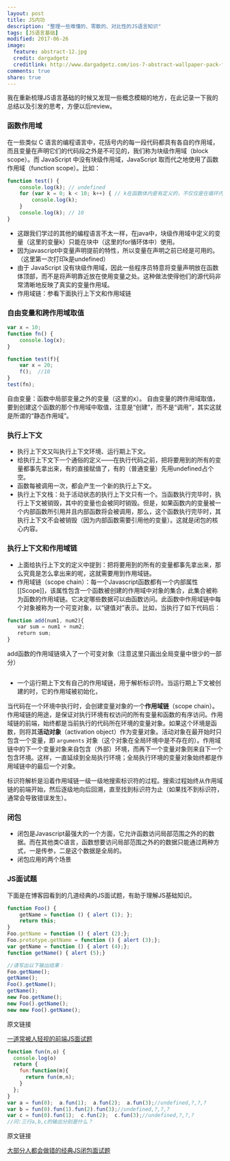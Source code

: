 ```yaml
---
layout: post
title: JS内功
description: "整理一些难懂的、零散的、对比性的JS语言知识"
tags: [JS语言基础]
modified: 2017-06-26
image:
  feature: abstract-12.jpg
  credit: dargadgetz
  creditlink: http://www.dargadgetz.com/ios-7-abstract-wallpaper-pack-for-iphone-5-and-ipod-touch-retina/
comments: true
share: true
---
```


我在重新梳理JS语言基础的时候又发现一些概念模糊的地方，在此记录一下我的总结以及引发的思考，方便以后review。

### 函数作用域

在一些类似 C 语言的编程语言中，花括号内的每一段代码都具有各自的作用域，而且变量在声明它们的代码段之外是不可见的，我们称为块级作用域（block scope）。而 JavaScript 中没有块级作用域，JavaScript 取而代之地使用了函数作用域（function scope）。比如：

```javascript
function test() {
    console.log(k); // undefined
    for (var k = 0; k < 10; k++) { // k在函数体内是有定义的，不仅仅是在循环内
        console.log(k); 
    }
    console.log(k); // 10
}
```

<!--more-->

+ 这跟我们学过的其他的编程语言不太一样，在java中，块级作用域中定义的变量（这里的变量k）只能在块中（这里的for循环体中）使用。
+ 因为javascript中变量声明提前的特性，所以变量在声明之前已经是可用的。（这里第一次打印k是undefined）
+ 由于 JavaScript 没有块级作用域，因此一些程序员特意将变量声明放在函数体顶部，而不是将声明靠近放在使用变量之处。这种做法使得他们的源代码非常清晰地反映了真实的变量作用域。
+ 作用域链：参看下面执行上下文和作用域链

### 自由变量和跨作用域取值

```javascript
var x = 10;
function fn() {
    console.log(x);
}

function test(f){
    var x = 20;
    f();  //10
}
test(fn);
```

自由变量：函数中局部变量之外的变量（这里的x）。
自由变量的跨作用域取值，要到创建这个函数的那个作用域中取值，注意是“创建”，而不是“调用”，其实这就是所谓的“静态作用域”。

### 执行上下文

+ 执行上下文又叫执行上下文环境、运行期上下文。
+ 给执行上下文下一个通俗的定义——在执行代码之前，把将要用到的所有的变量都事先拿出来，有的直接赋值了，有的（普通变量）先用undefined占个空。
+ 函数每被调用一次，都会产生一个新的执行上下文。
+ 执行上下文栈：处于活动状态的执行上下文只有一个。当函数执行完毕时，执行上下文被销毁，其中的变量也会被同时销毁。但是，如果函数内的变量被一个内部函数所引用并且内部函数将会被调用，那么，这个函数执行完毕时，其执行上下文不会被销毁（因为内部函数需要引用他的变量）。这就是闭包的核心内容。

### 执行上下文和作用域链

+ 上面给执行上下文的定义中提到：把将要用到的所有的变量都事先拿出来，那么究竟是怎么拿出来的呢，这就需要用到作用域链。
+ 作用域链（scope chain）：每一个Javascript函数都有一个内部属性[[Scope]]，该属性包含一个函数被创建的作用域中对象的集合，此集合被称为函数的作用域链。它决定哪些数据可以由函数访问。此函数中作用域链中每个对象被称为一个可变对象，以“键值对”表示。比如，当执行了如下代码后：

```javascript
function add(num1, num2){ 
　　var sum = num1 + num2; 
　　return sum;
}
```

add函数的作用域链填入了一个可变对象（注意这里只画出全局变量中很少的一部分）

<figure>
	<a href="/images/article/2017-6-27/1.jpg"><img src="/images/article/2017-6-27/1.jpg" alt=""></a>
</figure>

+ 一个运行期上下文有自己的作用域链，用于解析标识符。当运行期上下文被创建的时，它的作用域被初始化，

当代码在一个环境中执行时，会创建变量对象的一个**作用域链**（scope chain）。作用域链的用途，是保证对执行环境有权访问的所有变量和函数的有序访问。作用域链的前端，始终都是当前执行的代码所在环境的变量对象。如果这个环境是函数，则将其**活动对象**（activation object）作为变量对象。活动对象在最开始时只包含一个变量，即 `arguments` 对象（这个对象在全局环境中是不存在的）。作用域链中的下一个变量对象来自包含（外部）环境，而再下一个变量对象则来自下一个包含环境。这样，一直延续到全局执行环境；全局执行环境的变量对象始终都是作用域链中的最后一个对象。

标识符解析是沿着作用域链一级一级地搜索标识符的过程。搜索过程始终从作用域链的前端开始，然后逐级地向后回溯，直至找到标识符为止（如果找不到标识符，通常会导致错误发生）。

### 闭包

+ 闭包是Javascript最强大的一个方面，它允许函数访问局部范围之外的的数据。而在其他类C语言，函数想要访问局部范围之外的的数据只能通过两种方式，一是传参，二是这个数据是全局的。
+ 闭包应用的两个场景

### JS面试题

下面是在博客园看到的几道经典的JS面试题，有助于理解JS基础知识。

```javascript
function Foo() {
    getName = function () { alert (1); };
    return this;
}
Foo.getName = function () { alert (2);};
Foo.prototype.getName = function () { alert (3);};
var getName = function () { alert (4);};
function getName() { alert (5);}

//请写出以下输出结果：
Foo.getName();
getName();
Foo().getName();
getName();
new Foo.getName();
new Foo().getName();
new new Foo().getName();
```

原文链接

[一道常被人轻视的前端JS面试题](http://www.cnblogs.com/xxcanghai/p/5189353.html)

```javascript
function fun(n,o) {
  console.log(o)
  return {
    fun:function(m){
      return fun(m,n);
    }
  };
}
var a = fun(0);  a.fun(1);  a.fun(2);  a.fun(3);//undefined,?,?,?
var b = fun(0).fun(1).fun(2).fun(3);//undefined,?,?,?
var c = fun(0).fun(1);  c.fun(2);  c.fun(3);//undefined,?,?,?
//问:三行a,b,c的输出分别是什么？
```

原文链接

[大部分人都会做错的经典JS闭包面试题](http://www.cnblogs.com/xxcanghai/p/4991870.html)

